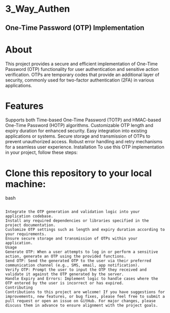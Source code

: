 # 3_Way_Authen

## One-Time Password (OTP) Implementation
# About
This project provides a secure and efficient implementation of One-Time Password (OTP) functionality for user authentication and sensitive action verification. OTPs are temporary codes that provide an additional layer of security, commonly used for two-factor authentication (2FA) in various applications.

# Features
Supports both Time-based One-Time Password (TOTP) and HMAC-based One-Time Password (HOTP) algorithms.
Customizable OTP length and expiry duration for enhanced security.
Easy integration into existing applications or systems.
Secure storage and transmission of OTPs to prevent unauthorized access.
Robust error handling and retry mechanisms for a seamless user experience.
Installation
To use this OTP implementation in your project, follow these steps:

# Clone this repository to your local machine:
bash
``` git clone https://github.com/your-username/otp-implementation.git

Integrate the OTP generation and validation logic into your application codebase.
Install any required dependencies or libraries specified in the project documentation.
Customize OTP settings such as length and expiry duration according to your requirements.
Ensure secure storage and transmission of OTPs within your application.
Usage
Generate OTP: When a user attempts to log in or perform a sensitive action, generate an OTP using the provided functions.
Send OTP: Send the generated OTP to the user via their preferred communication channel (e.g., SMS, email, app notification).
Verify OTP: Prompt the user to input the OTP they received and validate it against the OTP generated by the server.
Handle Expiry and Errors: Implement logic to handle cases where the OTP entered by the user is incorrect or has expired.
Contributing
Contributions to this project are welcome! If you have suggestions for improvements, new features, or bug fixes, please feel free to submit a pull request or open an issue on GitHub. For major changes, please discuss them in advance to ensure alignment with the project goals.

